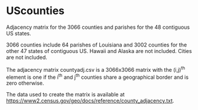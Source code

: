 # UScounties
Adjacency matrix for the 3066 counties and parishes for the 48 contiguous US states.

3066 counties include 64 parishes of Louisiana and 3002 counties for the other 47 states of contiguous US. Hawaii and Alaska are not included. Cities are not included. 

The adjacency matrix countyadj.csv is a 3066x3066 matrix with the (i,j)<sup>th</sup> element is one if the i<sup>th</sup> and j<sup>th</sup> counties share a geographical border and is zero otherwise. 

The data used to create the matrix is available at https://www2.census.gov/geo/docs/reference/county_adjacency.txt. 
